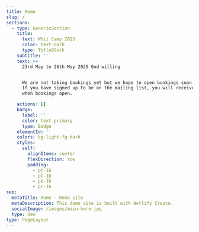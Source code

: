 ```yaml
---
title: Home
slug: /
sections:
  - type: GenericSection
    title:
      text: Whit Camp 2025
      color: text-dark
      type: TitleBlock
    subtitle: ''
    text: >+
      23rd May to 26th May 2025 God willing


      We are not taking bookings yet but we hope to open bookings soon in 2025.
      If you have signed up to be on the mailing list, you will receive an email
      when bookings open.

    actions: []
    badge:
      label: ''
      color: text-primary
      type: Badge
    elementId: ''
    colors: bg-light-fg-dark
    styles:
      self:
        alignItems: center
        flexDirection: row
        padding:
          - pt-16
          - pl-16
          - pb-16
          - pr-16
seo:
  metaTitle: Home - Demo site
  metaDescription: This demo site is built with Netlify Create.
  socialImage: /images/main-hero.jpg
  type: Seo
type: PageLayout
---
```

